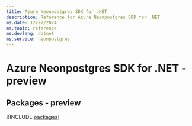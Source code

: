 ```yaml
---
title: Azure Neonpostgres SDK for .NET
description: Reference for Azure Neonpostgres SDK for .NET
ms.date: 12/27/2024
ms.topic: reference
ms.devlang: dotnet
ms.service: neonpostgres
---
```

# Azure Neonpostgres SDK for .NET - preview
## Packages - preview
[!INCLUDE [packages](neonpostgres-index.md)]